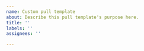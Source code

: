 ```yaml
---
name: Custom pull template
about: Describe this pull template's purpose here.
title: ''
labels: ''
assignees: ''

---
```


